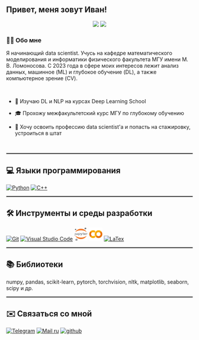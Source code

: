 ## Привет, меня зовут Иван!  
<p align="center">
 <img src="https://img.shields.io/badge/Data%20Scientist-%23008cff?style=for-the-badge&logo=python&logoColor=white" />
 <img src="https://img.shields.io/badge/Machine%20Learning-%2300cc99?style=for-the-badge&logo=tensorflow&logoColor=white" />
</p>

### 👨‍💻 Обо мне  
Я начинающий data scientist. Учусь на кафедре математического моделирования и информатики физического факультета МГУ имени М. В. Ломоносова. С 2023 года в сфере моих интересов лежит анализ данных, машинное (ML) и глубокое обучение (DL), а также компьютерное зрение (CV). 

</br>

- 🧠 Изучаю DL и NLP на курсах Deep Learning School

- 🎓 Прохожу межфакультетский курс МГУ по глубокому обучению

- 🌱 Хочу освоить профессию data scientist'а и попасть на стажировку, устроиться в штат 

</br>
<hr style="border: 1px solid gray;" />

## 💻 Языки программирования
<p align="left">
<a href="https://www.python.org/" target="_blank" rel="noreferrer"><img src="https://raw.githubusercontent.com/danielcranney/readme-generator/main/public/icons/skills/python-colored.svg" width="36" height="36" alt="Python" /></a>
<a href="https://docs.microsoft.com/en-us/cpp/?view=msvc-170" target="_blank" rel="noreferrer"><img src="https://raw.githubusercontent.com/danielcranney/readme-generator/main/public/icons/skills/cplusplus-colored.svg" width="36" height="36" alt="C++" /></a>
</p>

<hr style="border: 1px solid gray;" />

## 🛠️ Инструменты и среды разработки
<p align="left">
<a href="https://git-scm.com/" target="_blank" rel="noreferrer"><img src="https://raw.githubusercontent.com/danielcranney/readme-generator/main/public/icons/skills/git-colored.svg" width="36" height="36" alt="Git" /></a>
<a href="https://code.visualstudio.com/" target="_blank" rel="noreferrer"><img src="https://raw.githubusercontent.com/danielcranney/readme-generator/main/public/icons/skills/visualstudiocode-colored.svg" width="36" height="36" alt="Visual Studio Code" /></a>
<a href="https://jupyter.org/" target="_blank" rel="noreferrer"><img src="imgs/jupyter.svg" width="36" height="36" alt="Jupyter"/></a>
<a href="https://colab.research.google.com/" target="_blank" rel="noreferrer"><img src="imgs/Google_Colaboratory_SVG_Logo.svg" width="36" height="36" alt="Google Colab" /></a>
<a href="https://www.latex-project.org/" target="_blank" rel="noreferrer"><img src="https://profilinator.rishav.dev/skills-assets/latex.png" height="36" alt="LaTex" /></a>
</p>

<hr style="border: 1px solid gray;" />

## 📚 Библиотеки
numpy, pandas, scikit-learn, pytorch, torchvision, nltk, matplotlib, seaborn, scipy и др.

<hr style="border: 1px solid gray;" />


## ✉️ Связаться со мной
<a href="https://t.me/iv_galkin" target="_blank" rel="noreferrer"><img src="https://img.shields.io/badge/iv__galkin-2CA5E0?style=for-the-badge&logo=telegram&logoColor=white" height="20" alt="Telegram" /></a>
<a href="mailto:ivanvgalkin@inbox.ru" target="_blank" rel="noreferrer"><img src="https://img.shields.io/badge/Mail.ru-005FF9?style=for-the-badge&logo=mail.ru&logoColor=white" height="20" alt="Mail ru" /></a>
<a href="https://github.com/iv-galkin" target="_blank" rel="noreferrer"><img src="https://img.shields.io/badge/github-%2324292e.svg?&style=for-the-badge&logo=github&logoColor=white" height="20" alt="github" style="margin-bottom: 5px;"/>
</a>
</div>  
 

<br/>
